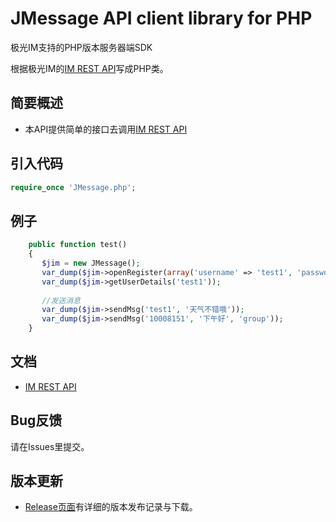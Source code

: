 # JMessage API client library for PHP

极光IM支持的PHP版本服务器端SDK

根据极光IM的[IM REST API](http://docs.jpush.io/server/rest_api_im/)写成PHP类。

## 简要概述  

* 本API提供简单的接口去调用[IM REST API](http://docs.jpush.io/server/rest_api_im/)


## 引入代码
``` php
require_once 'JMessage.php';
```

## 例子
``` php
    public function test()
    {
       $jim = new JMessage();
       var_dump($jim->openRegister(array('username' => 'test1', 'password' => '123456')));
       var_dump($jim->getUserDetails('test1'));
       
       //发送消息
       var_dump($jim->sendMsg('test1', '天气不错哦'));
       var_dump($jim->sendMsg('10008151', '下午好', 'group'));
    }
```

## 文档
* [IM REST API](http://docs.jpush.io/server/rest_api_im/)

## Bug反馈
请在Issues里提交。


## 版本更新

* [Release页面](https://github.com/52fhy/JMessage/releases)有详细的版本发布记录与下载。

